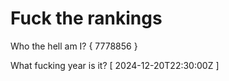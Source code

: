 # Fuck the rankings

Who the hell am I?
{ 7778856 }

What fucking year is it?
[ 2024-12-20T22:30:00Z ]
